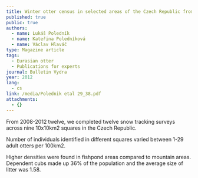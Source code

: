 ```yaml
---
title: Winter otter census in selected areas of the Czech Republic from 2008-2012
published: true
public: true
authors:
  - name: Lukáš Poledník
  - name: Kateřina Poledníková
  - name: Václav Hlaváč
type: Magazine article
tags:
  - Eurasian otter
  - Publications for experts
journal: Bulletin Vydra
year: 2012
lang:
  - cs
link: /media/Polednik etal 29_38.pdf
attachments:
  - {}
---
```

From 2008-2012 twelve, we completed twelve snow tracking surveys across nine 10x10km2 squares in the Czech Republic. 

Number of individuals identified in different squares varied between 1-29 adult otters per 100km2. 

Higher densities were found in fishpond areas compared to mountain areas. Dependent cubs made up 36% of the population and the average size of litter was 1.58.
